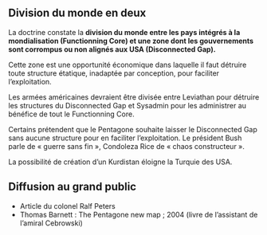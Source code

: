 ## Division du monde en deux

La doctrine constate la **division du monde entre les pays intégrés à la mondialisation (Functionning Core) et une zone dont les gouvernements sont corrompus ou non alignés aux USA (Disconnected Gap).**

Cette zone est une opportunité économique dans laquelle il faut détruire toute structure étatique, inadaptée par conception, pour faciliter l’exploitation.

Les armées américaines devraient être divisée entre Leviathan pour détruire les structures du Disconnected Gap et Sysadmin pour les administrer au bénéfice de tout le Functionning Core.

Certains prétendent que le Pentagone souhaite laisser le Disconnected Gap sans aucune structure pour en faciliter l’exploitation. Le président Bush parle de « guerre sans fin », Condoleza Rice de « chaos constructeur ».

La possibilité de création d’un Kurdistan éloigne la Turquie des USA.

## Diffusion au grand public

- Article du colonel Ralf Peters
- Thomas Barnett : The Pentagone new map ; 2004 (livre de l’assistant de l’amiral Cebrowski)